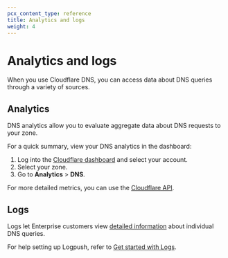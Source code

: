 ```yaml
---
pcx_content_type: reference
title: Analytics and logs
weight: 4
---
```


# Analytics and logs

When you use Cloudflare DNS, you can access data about DNS queries through a variety of sources.

## Analytics

DNS analytics allow you to evaluate aggregate data about DNS requests to your zone.

For a quick summary, view your DNS analytics in the dashboard:

1. Log into the [Cloudflare dashboard](https://dash.cloudflare.com) and select your account.
2. Select your zone.
3. Go to **Analytics** > **DNS**.

For more detailed metrics, you can use the [Cloudflare API](https://api.cloudflare.com/#dns-analytics-properties).

## Logs

Logs let Enterprise customers view [detailed information](/logs/reference/log-fields/zone/dns_logs/) about individual DNS queries.

For help setting up Logpush, refer to [Get started with Logs](/logs/get-started/).